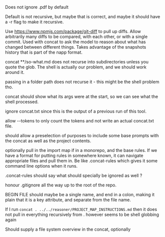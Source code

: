 Does not ignore .pdf by default

Default is not recursive, but maybe that is correct, and maybe it should have a
-r flag to make it recursive.

Use https://www.npmjs.com/package/git-diff to pull up diffs. Allow arbitrarily
many diffs to be compared, with each other, or with a single commit. Used with
concat to ask the model to reason about what has changed between different
things. Takes advantage of the snapshots history that is part of the napp
format.

concat **/so-what.md does not recurse into subdirectories unless you quote the
glob. The shell is actually our problem, and we should work around it.

passing in a folder path does not recurse it - this might be the shell problem
tho.

concat should show what its args were at the start, so we can see what the shell
processed.

ignore concat.txt since this is the output of a previous run of this tool.

allow --tokens to only count the tokens and not write an actual concat.txt file.

should allow a preselection of purposes to include some base prompts with the
concat as well as the project contents.

optionally pull in the import map if in a monorepo, and the base rules. If we
have a format for putting rules in somewhere known, it can navigate appropriate
files and pull them in. Be like .concat-rules which gives it some command line
options when it runs.

.concat-rules should say what should specially be ignored as well ?

honour .gitignore all the way up to the root of the repo.

BEGIN FILE should maybe be a single name, and end in a colon, making it plain
that it is a key attribute, and separate from the file name.

If I run `concat . ../../reasoner/PROJECT_MAP_INSTRUCTIONS.md` then it does not
pull in everything recursively from . however seems to be shell globbing again

Should supply a file system overview in the concat, optionally
